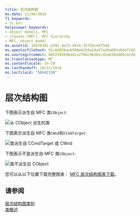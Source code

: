 ```yaml
---
title: 层次结构图
ms.date: 11/04/2016
f1_keywords:
- vc.mfc
helpviewer_keywords:
- object models, MFC
- classes [MFC], MFC hierarchy
- MFC, object model
ms.assetid: 19d70341-e391-4a72-94c6-35755ce975d4
ms.openlocfilehash: 91c8d058aab500e6264a2da57a20a603a8eb719d
ms.sourcegitcommit: 6052185696adca270bc9bdbec45a626dd89cdcdd
ms.translationtype: MT
ms.contentlocale: zh-CN
ms.lasthandoff: 10/31/2018
ms.locfileid: "50542150"
---
```

# <a name="hierarchy-chart"></a>层次结构图

下图表示派生自 MFC 类`CObject`:

![从 CObject 派生的类](../mfc/media/mfc_heirarchy_chart1of3.png "mfc_heirarchy_chart1of3")

下图表示派生自 MFC 类`CWnd`和`CCmdTarget`:

![类派生自 CCmdTarget 或 CWnd](../mfc/media/mfc_heirarchy_chart2of3.png "mfc_heirarchy_chart2of3")

下图表示不是派生自 MFC 类`CObject`:

![类不派生自 CObject](../mfc/media/mfc_heirarchy_chart3of3.png "mfc_heirarchy_chart3of3")

您可以从以下位置下载完整图表： [MFC 层次结构图表下载](https://aka.ms/hxgg8e)。

## <a name="see-also"></a>请参阅

[层次结构图类别](../mfc/hierarchy-chart-categories.md)<br/>
[类概述](../mfc/class-library-overview.md)


